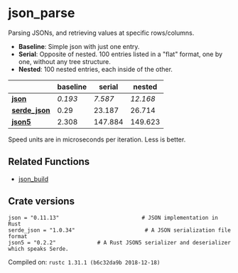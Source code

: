 # json_parse
Parsing JSONs, and retrieving values at specific rows/columns.

* **Baseline**: Simple json with just one entry.
* **Serial**: Opposite of nested. 100 entries listed in a "flat" format, one by one, without any tree structure.
* **Nested**: 100 nested entries, each inside of the other.

| | baseline | serial | nested |
| --- | --- | --- | --- |
| **[json](https://crates.io/crates/json)** | *0.193* | *7.587* | *12.168* |
| **[serde_json](https://crates.io/crates/serde_json)** | 0.29 | 23.187 | 26.714 |
| **[json5](https://crates.io/crates/json5)** | 2.308 | 147.884 | 149.623 |

Speed units are in microseconds per iteration. Less is better.

## Related Functions

* [json_build](../json_build)

## Crate versions

    json = "0.11.13"                          # JSON implementation in Rust
    serde_json = "1.0.34"                      # A JSON serialization file format
    json5 = "0.2.2"             # A Rust JSON5 serializer and deserializer which speaks Serde.

Compiled on: `rustc 1.31.1 (b6c32da9b 2018-12-18)`